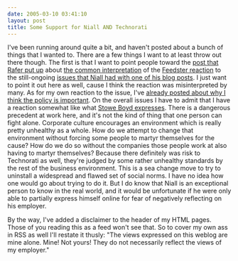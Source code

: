 ```yaml
---
date: 2005-03-10 03:41:10
layout: post
title: Some Support for Niall AND Technorati
---
```


I've been running around quite a bit, and haven't posted about a bunch of things that I wanted to. There are a few things I want to at least throw out there though. The first is that I want to point people toward the [post that Rafer put up](http://corp.feedster.com/blog/rafer/archives/2005/03/feedster_corpor.html) about [the common interpretation](http://steveshu.typepad.com/steve_shus_weblog/2005/03/perspectives_on.html) of the [Feedster reaction](http://feedster.blogs.com/corporate/2005/03/corporate_blogg.html) to the still-ongoing [issues that Niall had with one of his blog posts](http://www.niallkennedy.com/blog/archives/2005/03/whose_voice_is.html). I just want to point it out here as well, cause I think the reaction was misinterpreted by many. As for my own reaction to the issue, I've [already posted about why I think the policy is important](http://www.bitsplitter.net/blog/?p=440). On the overall issues I have to admit that I have a reaction somewhat like what [Stowe Boyd expresses](http://www.corante.com/getreal/archives/2005/03/09/niall_kennedy_and_the_spectre_of_being_dooced.php). There is a dangerous precedent at work here, and it's not the kind of thing that one person can fight alone. Corporate culture encourages an environment which is really pretty unhealthy as a whole. How do we attempt to change that environment without forcing some people to martyr themselves for the cause? How do we do so without the companies those people work at also having to martyr themselves? Because there definitely was risk to Technorati as well, they're judged by some rather unhealthy standards by the rest of the business environment. This is a sea change move to try to uninstall a widespread and flawed set of social norms. I have no idea how one would go about trying to do it. But I do know that Niall is an exceptional person to know in the real world, and it would be unfortunate if he were only able to partially express himself online for fear of negatively reflecting on his employer.

By the way, I've added a disclaimer to the header of my HTML pages. Those of you reading this as a feed won't see that.  So to cover my own ass in RSS as well I'll restate it thusly: "The views expressed on this weblog are mine alone. Mine! Not yours! They do not necessarily reflect the views of my employer."
